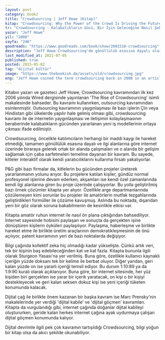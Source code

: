 ```yaml
---
layout: post  
category: book2  
title: "Crowdsourcing | Jeff Howe (Kitap)"  
kitap: "Crowdsourcing: Why the Power of the Crowd Is Driving the Future of Business"  
tr: "Crowdsourcing - Kalabalıkların Gücü, Bir İşin Geleceğine Nasıl Şekil Verebilir?"  
yazar: "Jeff Howe"  
yil: "2008"  
sayfa: "246"  
goodreads: "https://www.goodreads.com/book/show/2601510-crowdsourcing"
description: "Jeff Howe Crowdsourcing'de gönüllülük esasına dayalı olarak internet üzerinde bir araya gelerek çeşitli projeler üretenlerin hikayelerini anlatıyor."
last_modified_at: 2021-07-05
published: true
posted: 2015-05-02
tag: "dijital kültür"
image: "https://www.thebookish.de/assets/old/crowdsourcing.jpg"
eng: "Jeff Howe coined the term crowdsourcing back in 2008 in an article he wrote for Wired magazine. In the age of the internet, the wisdom of the crowds find solutions to many problems. Crowdsourcing is the power of the wisdom of crowds accomplishing tasks without being a specialist in a specific area. Although it is a dated book, it explains the term well with many examples."
---
```


Kitabın yazarı ve gazeteci Jeff Howe, Crowdsourcing kavramından ilk kez 2006 yılında Wired dergisinde yayınlanan 'The Rise of Crowdsourcing' isimli makalesinde bahseder. Bu kavramı kullanırken, outsourcing kavramından esinlenmiştir. Outsourcing kavramının yaygınlaşması ile bazı işlerin Çin veya Hindistan gibi ülkelerde yapılır hale gelmiş olması gibi, crowdsourcing kavramı ile de internetin yaygınlaşması ve iletişimin kolaylaşmasının beraberinde kalabalıkların gücünden yararlanan yeni iş modellerinin ortaya çıkması ifade edilmiştir.   
  
Crowdsourcing, öncelikle katılımcıların herhangi bir maddi kaygı ile hareket etmediği, tamamen gönüllülük esasına dayalı ve ilgi alanlarına göre internet üzerinde biraraya gelerek ortak bir alanda çalışmaları ve o alanda bir gelişim sağlamak için çaba sarfetmeleri temeline dayanan bir kavram. Bu sayede, kitleler interaktif olarak kendi yaratıcılıklarını kullanma fırsatı yakalıyorlar.   
  
P&G gibi bazı firmalar da, kitlelerin bu gücünden projeler üreterek yararlanmanın yolunu arıyor. Bu projelere katılan kişiler, gündüz normal profesyonel işlerine devam ederken, akşamları ise kendi özel zamanlarında kendi ilgi alanlarına giren bu proje üzerinde çalışıyorlar. Bu yolla geliştirilmiş bazı örnek çözümler kitapta yer alıyor. Özellikle arge departmanlarında çözülemeyen kimi sorunlar bu projeler ile amatörlerin mutfak tezgahlarında geliştirdikleri formüller ile çözüme kavuşmuş. Aslında bu noktada, dışarıdan yeni bir göz olarak soruna bakabilmenin de kesinlikle etkisi var.   
  
Kitapta amatör ruhun internet ile nasıl ön plana çıktığından bahsediliyor. İnternet sayesinde hobisini paylaşan ve sonuçta da gerçekten işine dönüştüren kişilerin öyküleri paylaşılıyor. Paylaşma, haberleşme ve birlikte hareket etme ile birlikte üretim araçlarının demokratikleşmesinin de önü açılıyor, patent kavramının yeri de bazı noktalarda değişiyor.   
  
Bilgi çağında kollektif zeka hiç olmadığı kadar yükselişte. Çünkü artık veri, tek bir kişinin baş edebileceğinden kat ve kat fazla. Kitapta bununla ilgili olarak Sturgeon Yasası'na yer verilmiş. Buna göre, özellikle kullanıcı kaynaklı içeriğin yüzde doksanı tek bir kelime ile berbat oluyor. Diğer yandan, geri kalan yüzde on ise yararlı içeriği temsil ediyor. Bu durum 1:10:89 ya da 1:9:90 kuralı olarak açıklanıyor. Buna göre, bir internet sitesinde, her yüz kişiden biri gerçekten ise yarar bir içerik yaratacak, on kişi o bir kişiyi destekleyecek ve geri kalan seksen dokuz kişi ise yeni içeriği tüketen konumunda kalacak.   
  
Dijital çağ ile birlikte önem kazanan bir başka kavram ise Marc Prensky'nin makalelerinde yer verdiği 'dijital kabile' ve 'dijital göçmen' kavramları. Kitapta da vurgulandığı gibi, internet çağında doğanlar dijital kabileyi oluştururken, geride kalan herkes internet çağına ayak uydurmaya çalışan dijital göçmen konumunda kalıyor.   
  
Dijital devrimle ilgili pek çok kavramın tartışıldığı Crowdsourcing, bilgi yoğun bir kitap olsa da akıcı şekilde okunabiliyor.
